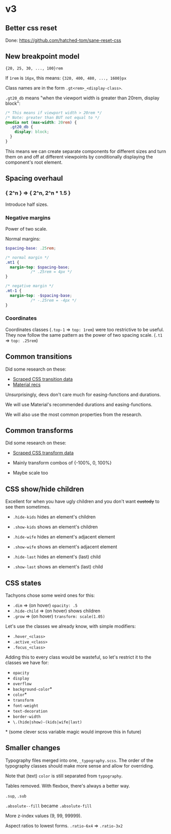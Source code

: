 # v3

## Better css reset

Done: https://github.com/hatched-tom/sane-reset-css

## New breakpoint model

`{20, 25, 30, ..., 100}rem`

If `1rem` is `16px`, this means: `{320, 400, 480, ..., 1600}px`

Class names are in the form `.gt<rem>_<display-class>`.

`.gt20_db` means "when the viewport width is greater than 20rem, display block":

```css
/* This means if viewport width > 20rem */
/* Note: greater than BUT not equal to */
@media not (max-width: 20rem) {
  .gt20_db {
    display: block;
  }
}
```

This means we can create separate components for different sizes and turn them
on and off at different viewpoints by conditionally displaying the component's
root element.

## Spacing overhaul

### { 2^n } => { 2^n, 2^n * 1.5 }

Introduce half sizes.

### Negative margins

Power of two scale.

Normal margins:

```scss
$spacing-base: .25rem;

/* normal margin */
.mt1 {
  margin-top: $spacing-base;
           /* .25rem = 4px */
}

/* negative margin */
.mt-1 {
  margin-top: -$spacing-base;
           /* -.25rem = -4px */
}
```

### Coordinates

Coordinates classes (`.top-1` => `top: 1rem`) were
too restrictive to be useful. They now follow the same pattern
as the power of two spacing scale. (`.t1` => `top: .25rem`)

## Common transitions

Did some research on these:

- [Scraped CSS transition data](research/properties/transitions.md)
- [Material recs](https://material.io/design/motion/speed.html#)

Unsurprisingly, devs don't care much for easing-functions and durations.

We will use Material's recommended durations and easing-functions.

We will also use the most common properties from the research.

## Common transforms

Did some research on these:

- [Scraped CSS transform data](research/properties/transforms.md)

- Mainly transform combos of {-100%, 0, 100%}
- Maybe scale too

## CSS show/hide children

Excellent for when you have ugly children and you don't want ~~custody~~
to see them sometimes.

- `.hide-kids` hides an element's children
- `.show-kids` shows an element's children

- `.hide-wife` hides an element's adjacent element
- `.show-wife` shows an element's adjacent element

- `.hide-last` hides an element's (last) child
- `.show-last` shows an element's (last) child

## CSS states

Tachyons chose some weird ones for this:

- `.dim` => (on hover) `opacity: .5`
- `.hide-child` => (on hover) shows children
- `.grow` => (on hover) `transform: scale(1.05)`

Let's use the classes we already know, with simple modifiers:

- `.hover_<class>`
- `.active_<class>`
- `.focus_<class>`

Adding this to every class would be wasteful, so let's restrict it to the
classes we have for:

- `opacity`
- `display`
- `overflow`
- `background-color`\*
- `color`\*
- `transform`
- `font-weight`
- `text-decoration`
- `border-width`
- `\.(hide|show)-(kids|wife|last)`

\* (some clever scss variable magic would improve this in future)

## Smaller changes

Typography files merged into one, `_typography.scss`. The order of the
typography classes should make more sense and allow for overriding.

Note that (text) `color` is still separated from `typography`.

Tables removed. With flexbox, there's always a better way.

`.sup`, `.sub`

`.absolute--fill` became `.absolute-fill`

More z-index values (9, 99, 99999).

Aspect ratios to lowest forms. `.ratio-6x4` => `.ratio-3x2`
